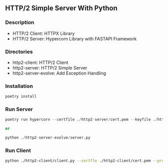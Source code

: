 ## HTTP/2 Simple Server With Python


### Description
- HTTP/2 Client: HTTPX Library
- HTTP/2 Server: Hypercorn Library with FASTAPI Framework

### Directories
- http2-client: HTTP/2 Client
- http2-server: HTTP/2 Simple Server
- http2-server-evolve: Add Exception Handling

### Installation
```python
poetry install
```

### Run Server
```python
poetry run hypercorn --certfile ./http2-server/cert.pem --keyfile ./http2-server/key.pem --bind localhost:8000 ./http2-server/server.py:app

or 

python ./http2-server-evolve/server.py
```

### Run Client
```bash
python ./http2-client/client.py --certfle ./http2-client/cert.pem --protocol http2
```

